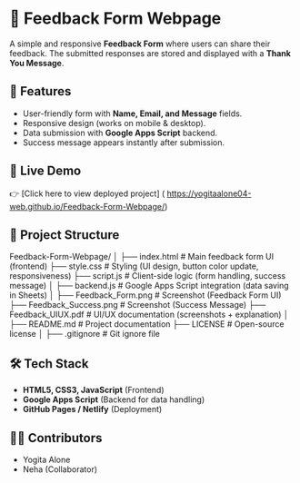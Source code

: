# 🌟 Feedback Form Webpage

A simple and responsive **Feedback Form** where users can share their feedback.
The submitted responses are stored and displayed with a **Thank You Message**.



## 🚀 Features

* User-friendly form with **Name, Email, and Message** fields.
* Responsive design (works on mobile & desktop).
* Data submission with **Google Apps Script** backend.
* Success message appears instantly after submission.



## 🔗 Live Demo

👉 [Click here to view deployed project]  ( https://yogitaalone04-web.github.io/Feedback-Form-Webpage/)



## 📂 Project Structure

Feedback-Form-Webpage/
│
├── index.html              # Main feedback form UI (frontend)
├── style.css               # Styling (UI design, button color update, responsiveness)
├── script.js               # Client-side logic (form handling, success message)
│
├── backend.js              # Google Apps Script integration (data saving in Sheets)
│
├── Feedback_Form.png       # Screenshot (Feedback Form UI)
├── Feedback_Success.png    # Screenshot (Success Message)
├── Feedback_UIUX.pdf       # UI/UX documentation (screenshots + explanation)
│
├── README.md               # Project documentation
├── LICENSE                 # Open-source license
│
├── .gitignore              # Git ignore file



## 🛠️ Tech Stack

* **HTML5, CSS3, JavaScript** (Frontend)
* **Google Apps Script** (Backend for data handling)
* **GitHub Pages / Netlify** (Deployment)



## 👩‍💻 Contributors

* Yogita Alone
* Neha (Collaborator)
